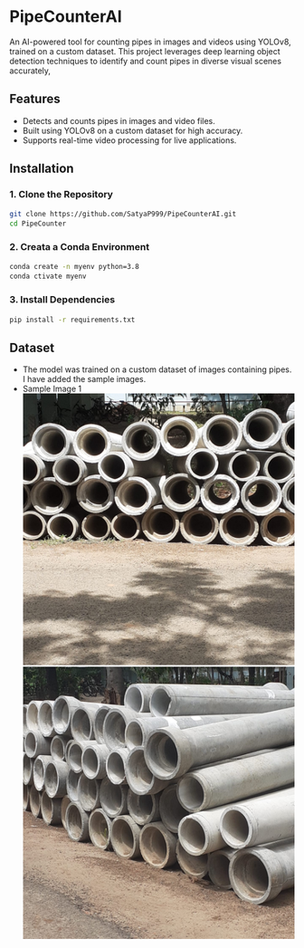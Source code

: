 # PipeCounterAI
An AI-powered tool for counting pipes in images and videos using YOLOv8, trained on a custom dataset. This project leverages deep learning object detection techniques to identify and count pipes in diverse visual scenes accurately,


## Features
- Detects and counts pipes in images and video files.
- Built using YOLOv8 on a custom dataset for high accuracy.
- Supports real-time video processing for live applications.

## Installation

### 1. Clone the Repository
```bash
git clone https://github.com/SatyaP999/PipeCounterAI.git
cd PipeCounter
```
### 2. Creata a Conda Environment
```bash
conda create -n myenv python=3.8
conda ctivate myenv
```
### 3. Install Dependencies
```bash
pip install -r requirements.txt
```

## Dataset
- The model was trained on a custom dataset of images containing pipes. I have added the sample images.
- Sample Image 1
![Sample Image 1](image-2.jpeg)
![Sample Image 2](image-1.jpeg)
